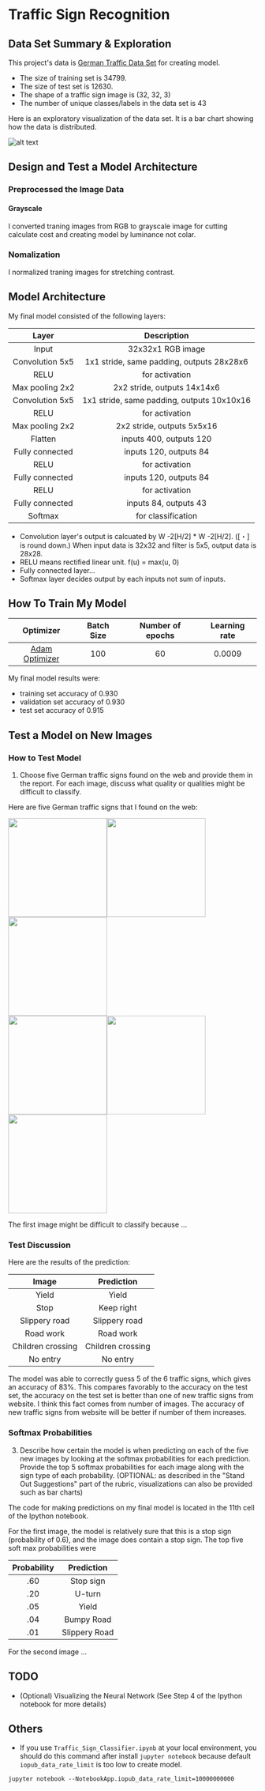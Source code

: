 # **Traffic Sign Recognition** 

[//]: # (Image References)

[image1]: ./images_for_write_up/data_distribution.png "Visualization"

## Data Set Summary & Exploration

This project's data is [German Traffic Data Set](http://benchmark.ini.rub.de/?section=gtsrb&subsection=dataset) for creating model.

* The size of training set is 34799.
* The size of test set is 12630.
* The shape of a traffic sign image is (32, 32, 3)
* The number of unique classes/labels in the data set is 43

Here is an exploratory visualization of the data set. It is a bar chart showing how the data is distributed.

![alt text][image1]

## Design and Test a Model Architecture

### Preprocessed the Image Data

#### Grayscale

I converted traning images from RGB to grayscale image for cutting calculate cost and creating model by luminance not colar.

### Nomalization

I normalized traning images for stretching contrast.

## Model Architecture

My final model consisted of the following layers:

| Layer         		|     Description	        					| 
|:---------------------:|:---------------------------------------------:| 
| Input         		| 32x32x1 RGB image   							| 
| Convolution 5x5     	| 1x1 stride, same padding, outputs 28x28x6 	|
| RELU					| for activation |
| Max pooling	2x2      	| 2x2 stride,  outputs 14x14x6 				|
| Convolution 5x5     	| 1x1 stride, same padding, outputs 10x10x16 	|
| RELU					| for activation |
| Max pooling	2x2      	| 2x2 stride,  outputs 5x5x16 				|
| Flatten	    | inputs 400, outputs 120      									|
| Fully connected		| inputs 120, outputs 84        									|
| RELU					| for activation |
| Fully connected		| inputs 120, outputs 84        									|
| RELU					| for activation |
| Fully connected		| inputs 84, outputs 43        									|
| Softmax				| for classification         									|


* Convolution layer's output is calcuated by W -2[H/2] * W -2[H/2]. ([・] is round down.) When input data is 32x32 and filter is 5x5, output data is 28x28. 
* RELU means rectified linear unit. f(u) = max(u, 0)
* Fully connected layer...
* Softmax layer decides output by each inputs not sum of inputs.

## How To Train My Model

| Optimizer         		|     Batch Size	        					| Number of epochs | Learning rate |
|:---------------------:|:---------------------------------------------:|:-----------:|:------------:|
| [Adam Optimizer](https://arxiv.org/pdf/1412.6980.pdf)       		| 100   							| 60 | 0.0009 |

My final model results were:
* training set accuracy of 0.930
* validation set accuracy of 0.930
* test set accuracy of 0.915

## Test a Model on New Images

### How to Test Model
1. Choose five German traffic signs found on the web and provide them in the report. For each image, discuss what quality or qualities might be difficult to classify.

Here are five German traffic signs that I found on the web:

<img src="./test_images/1.jpg" width="200px" height="200px" style="float: left;"> <img src="./test_images/2.jpg" width="200px" height="200px"> <img src="./test_images/3.jpg" width="200px" height="200px">  
<img src="./test_images/4.jpg" width="200px" height="200px" style="float: left;"> <img src="./test_images/5.jpg" width="200px" height="200px"> <img src="./test_images/6.jpg" width="200px" height="200px">

The first image might be difficult to classify because ...

### Test Discussion

Here are the results of the prediction:

| Image			        |     Prediction	        					| 
|:---------------------:|:---------------------------------------------:| 
| Yield      		| Yield   									| 
| Stop     			| Keep right 										|
| Slippery road					| Slippery road											|
| Road work	      		| Road work					 				|
| Children crossing			| Children crossing      							|
| No entry			| No entry      							|


The model was able to correctly guess 5 of the 6 traffic signs, which gives an accuracy of 83%. This compares favorably to the accuracy on the test set, the accuracy on the test set is better than one of new traffic signs from website. I think this fact comes from number of images. The accuracy of new traffic signs from website will be better if number of them increases.

### Softmax Probabilities
3. Describe how certain the model is when predicting on each of the five new images by looking at the softmax probabilities for each prediction. Provide the top 5 softmax probabilities for each image along with the sign type of each probability. (OPTIONAL: as described in the "Stand Out Suggestions" part of the rubric, visualizations can also be provided such as bar charts)

The code for making predictions on my final model is located in the 11th cell of the Ipython notebook.

For the first image, the model is relatively sure that this is a stop sign (probability of 0.6), and the image does contain a stop sign. The top five soft max probabilities were

| Probability         	|     Prediction	        					| 
|:---------------------:|:---------------------------------------------:| 
| .60         			| Stop sign   									| 
| .20     				| U-turn 										|
| .05					| Yield											|
| .04	      			| Bumpy Road					 				|
| .01				    | Slippery Road      							|


For the second image ... 

## TODO
* (Optional) Visualizing the Neural Network (See Step 4 of the Ipython notebook for more details)

## Others
* If you use `Traffic_Sign_Classifier.ipynb` at your local environment, you should do this command after install `jupyter notebook` because default `iopub_data_rate_limit` is too low to create model.

```
jupyter notebook --NotebookApp.iopub_data_rate_limit=10000000000
```
